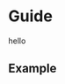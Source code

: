 <script setup>
import Basic from './demo/Basic.vue'
</script>

# Guide

hello

## Example

<DemoContainer>
  <Basic/>
</DemoContainer>